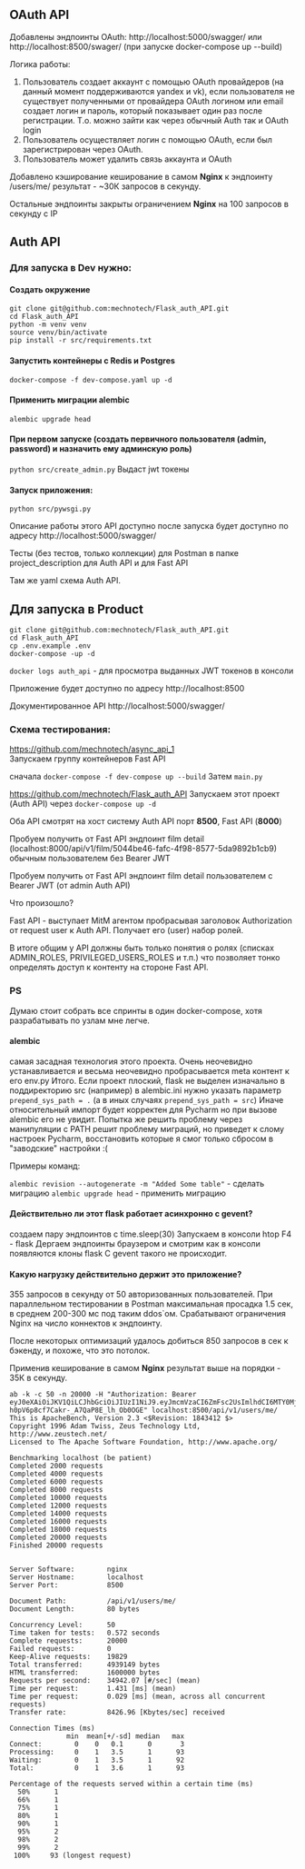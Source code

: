 ##  OAuth API

Добавлены эндпоинты OAuth:
http://localhost:5000/swagger/
или
http://localhost:8500/swager/ (при запуске docker-compose up --build)

Логика работы:

1) Пользователь создает аккаунт с помощью OAuth провайдеров (на данный момент поддерживаются yandex и vk), если пользователя не существует полученными от провайдера OAuth логином или email
создает логин и пароль, который показывает один раз после регистрации. Т.о. можно зайти как через обычный Auth так и OAuth login
2) Пользователь осуществляет логин с помощью OAuth, если был зарегистрирован через OAuth.
3) Пользователь может удалить связь аккаунта и OAuth

Добавлено кэширование кеширование в самом **Nginx** к эндпоинту /users/me/
результат - ~30К запросов в секунду.

Остальные эндпоинты закрыты ограничением **Nginx** на 100 запросов в секунду с IP

##  Auth API

### Для запуска в Dev нужно:
#### Создать окружение
```
git clone git@github.com:mechnotech/Flask_auth_API.git
cd Flask_auth_API
python -m venv venv
source venv/bin/activate
pip install -r src/requirements.txt
```
#### Запустить контейнеры с Redis и Postgres
`docker-compose -f dev-compose.yaml up -d`

#### Применить миграции alembic
`alembic upgrade head`

#### При первом запуске (создать первичного пользователя (admin, password) и назначить ему админскую роль)
`python src/create_admin.py`
Выдаст jwt токены

#### Запуск приложения:
`python src/pywsgi.py`

Описание работы этого API доступно после запуска будет доступно по адресу http://localhost:5000/swagger/

Тесты (без тестов, только коллекции) для Postman в папке project_description для Auth API и для Fast API

Там же yaml схема Auth API.

####

## Для запуска в Product
```
git clone git@github.com:mechnotech/Flask_auth_API.git
cd Flask_auth_API
cp .env.example .env
docker-compose -up -d
```

`docker logs auth_api` - для просмотра выданных JWT токенов в консоли

Приложение будет доступно по адресу http://localhost:8500

Документированное API http://localhost:5000/swagger/


### Схема тестирования:

https://github.com/mechnotech/async_api_1                                         
Запускаем группу контейнеров Fast API 

сначала `docker-compose -f dev-compose up --build`
Затем `main.py`

https://github.com/mechnotech/Flask_auth_API
Запускаем этот проект (Auth API)
через `docker-compose up -d`

Оба API смотрят на хост систему Auth API порт **8500**, Fast API (**8000**)

Пробуем получить от Fast API  эндпоинт film detail (localhost:8000/api/v1/film/5044be46-fafc-4f98-8577-5da9892b1cb9) обычным пользователем без Bearer JWT

Пробуем получить от Fast API  эндпоинт film detail пользователем с Bearer JWT (от admin Auth API)
     
Что произошло?

Fast API - выступает MitM агентом пробрасывая заголовок Authorization от request user к Auth API. Получает его (user) набор ролей.

В итоге общим у API должны быть только понятия о ролях (списках ADMIN_ROLES, PRIVILEGED_USERS_ROLES и т.п.) что позволяет тонко определять доступ к контенту на стороне Fast API.

### PS

Думаю стоит собрать все спринты в один docker-compose, хотя разрабатывать по узлам мне легче.

#### alembic

самая засадная технология этого проекта. Очень неочевидно устанавливается и весьма неочевидно пробрасывается meta контент
к его env.py
Итого. Если проект плоский, flask не выделен изначально в поддиректорию src (например)
в alembic.ini нужно указать параметр `prepend_sys_path = .` (а в иных случаях `prepend_sys_path = src`) Иначе относительный импорт будет корректен для Pycharm но при вызове
 alembic его не увидит. Попытка же решить проблему через манипуляции с PATH решит проблему миграций, но
приведет к слому настроек Pycharm, восстановить которые я смог только сбросом в "заводские" настройки :(

Примеры команд:

`alembic revision --autogenerate -m "Added Some table"` - сделать миграцию
`alembic upgrade head` - применить миграцию



#### Действительно ли этот flask работает асинхронно с gevent?

создаем пару эндпоинтов с time.sleep(30)
Запускаем в консоли htop
F4 - flask
Дергаем эндпоинты браузером и смотрим как в консоли появляются клоны flask
C gevent такого не происходит.

#### Какую нагрузку действительно держит это приложение?

355 запросов в секунду от 50 авторизованных пользователей. 
При параллельном тестировании в Postman максимальная просадка 1.5 сек, в среднем 
200-300 мс под таким ddos`ом.
Срабатывают ограничения Nginx на число коннектов к эндпоинту.

После некоторых оптимизаций удалось добиться 850 запросов в сек к бэкенду, и похоже, что это потолок.

Применив кеширование в самом **Nginx** результат выше на порядки - 35К в секунду.


```
ab -k -c 50 -n 20000 -H "Authorization: Bearer eyJ0eXAiOiJKV1QiLCJhbGciOiJIUzI1NiJ9.eyJmcmVzaCI6ZmFsc2UsImlhdCI6MTY0MjI0MTc4MywianRpIjoiYmQxYThmMTYtNzRhMS00NDc5LTlkODItZDNiMmZlNGM4ZDkzIiwidHlwZSI6ImFjY2VzcyIsInN1YiI6Im1lY2hub3RlY2giLCJuYmYiOjE2NDIyNDE3ODMsImV4cCI6MTY0MjI0NTM4M30.RHX8S7jTf-h0pV6p8cf7Cakr-_A7QaP8E_lh_Ob0OGE" localhost:8500/api/v1/users/me/
This is ApacheBench, Version 2.3 <$Revision: 1843412 $>
Copyright 1996 Adam Twiss, Zeus Technology Ltd, http://www.zeustech.net/
Licensed to The Apache Software Foundation, http://www.apache.org/

Benchmarking localhost (be patient)
Completed 2000 requests
Completed 4000 requests
Completed 6000 requests
Completed 8000 requests
Completed 10000 requests
Completed 12000 requests
Completed 14000 requests
Completed 16000 requests
Completed 18000 requests
Completed 20000 requests
Finished 20000 requests


Server Software:        nginx
Server Hostname:        localhost
Server Port:            8500

Document Path:          /api/v1/users/me/
Document Length:        80 bytes

Concurrency Level:      50
Time taken for tests:   0.572 seconds
Complete requests:      20000
Failed requests:        0
Keep-Alive requests:    19829
Total transferred:      4939149 bytes
HTML transferred:       1600000 bytes
Requests per second:    34942.07 [#/sec] (mean)
Time per request:       1.431 [ms] (mean)
Time per request:       0.029 [ms] (mean, across all concurrent requests)
Transfer rate:          8426.96 [Kbytes/sec] received

Connection Times (ms)
              min  mean[+/-sd] median   max
Connect:        0    0   0.1      0       3
Processing:     0    1   3.5      1      93
Waiting:        0    1   3.5      1      92
Total:          0    1   3.6      1      93

Percentage of the requests served within a certain time (ms)
  50%      1
  66%      1
  75%      1
  80%      1
  90%      1
  95%      2
  98%      2
  99%      2
 100%     93 (longest request)
```


